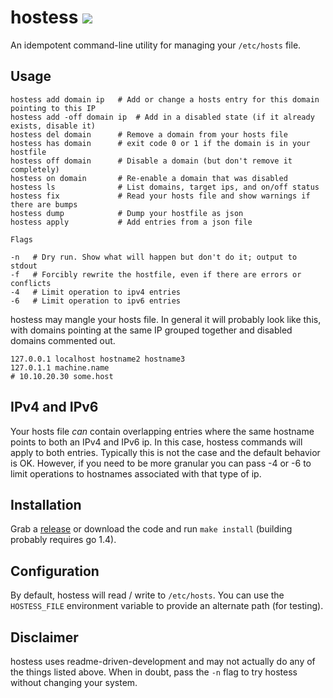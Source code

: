 # hostess [![](https://travis-ci.org/cbednarski/hostess.svg)](https://travis-ci.org/cbednarski/hostess)

An idempotent command-line utility for managing your `/etc/hosts` file.

## Usage

    hostess add domain ip   # Add or change a hosts entry for this domain pointing to this IP
    hostess add -off domain ip  # Add in a disabled state (if it already exists, disable it)
    hostess del domain      # Remove a domain from your hosts file
    hostess has domain      # exit code 0 or 1 if the domain is in your hostfile
    hostess off domain      # Disable a domain (but don't remove it completely)
    hostess on domain       # Re-enable a domain that was disabled
    hostess ls              # List domains, target ips, and on/off status
    hostess fix             # Read your hosts file and show warnings if there are bumps
    hostess dump            # Dump your hostfile as json
    hostess apply           # Add entries from a json file

    Flags

    -n   # Dry run. Show what will happen but don't do it; output to stdout
    -f   # Forcibly rewrite the hostfile, even if there are errors or conflicts
    -4   # Limit operation to ipv4 entries
    -6   # Limit operation to ipv6 entries

hostess may mangle your hosts file. In general it will probably look like this, with domains pointing at the same IP grouped together and disabled domains commented out.

    127.0.0.1 localhost hostname2 hostname3
    127.0.1.1 machine.name
    # 10.10.20.30 some.host

## IPv4 and IPv6

Your hosts file *can* contain overlapping entries where the same hostname points to both an IPv4 and IPv6 ip. In this case, hostess commands will apply to both entries. Typically this is not the case and the default behavior is OK. However, if you need to be more granular you can pass -4 or -6 to limit operations to hostnames associated with that type of ip.

## Installation

Grab a [release](https://github.com/cbednarski/hostess/releases) or download the code and run `make install` (building probably requires go 1.4).

## Configuration

By default, hostess will read / write to `/etc/hosts`. You can use the `HOSTESS_FILE` environment variable to provide an alternate path (for testing).

## Disclaimer

hostess uses readme-driven-development and may not actually do any of the things listed above. When in doubt, pass the `-n` flag to try hostess without changing your system.
